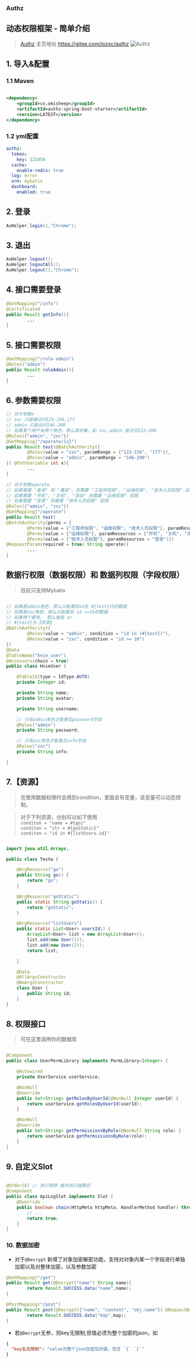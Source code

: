 ### Authz

## 动态权限框架 - 简单介绍

> [Authz](https://gitee.com/iozxc/authz) 主页地址 https://gitee.com/iozxc/authz
![Authz](http://cdn.omisheep.cn/upload/img/article/320649505852620800.png)

## 1. 导入&配置

### 1.1 Maven

```xml

<dependency>
    <groupId>cn.omisheep</groupId>
    <artifactId>authz-spring-boot-starter</artifactId>
    <version>LATEST</version>
</dependency>
```

### 1.2 yml配置

```yaml
authz:
  token:
    key: 123456
  cache:
    enable-redis: true
  log: error
  orm: mybatis
  dashboard:
    enabled: true
```

## 2. 登录

```java
AuHelper.login(1,"Chrome");
```

## 3. 退出

```java
AuHelper.logout();
AuHelper.logoutAll();
AuHelper.logout(1,"Chrome");
```

## 4. 接口需要登录

```java
@GetMapping("/info")
@Certificated
public Result getInfo(){
        ...
}
```

## 5. 接口需要权限

```java
@GetMapping("/role-admin")
@Roles("admin")
public Result roleAdmin(){
        ...
}
```

## 6. 参数需要权限

```java
// 对于参数x
// zxc 只能够访问123-156,177
// admin 只能访问146-200
// 如果某个用户有两个角色，那么取并集。如 zxc,admin 能访问123-200
@Roles({"admin", "zxc"})
@GetMapping("/operate/{x}")
public Result test(@BatchAuthority({
        @Roles(value = "zxc", paramRange = {"123-156", "177"}),
        @Roles(value = "admin", paramRange = "146-200")
}) @PathVariable int x){
        ...
}

// 对于参数operate
// 如果需要 "查询" 和 "重启"，则需要 "工程师权限", "运维权限", "技术人员权限" 这三个权限
// 如果需要 "开机", "关机", "添加" 则需要 "运维权限" 权限
// 如果需要 "登录" 则需要 "技术人员权限" 权限
@Roles({"admin", "zxc"})
@GetMapping("/operate")
public Result test(
@BatchAuthority(perms = {
        @Perms(value = {"工程师权限", "运维权限", "技术人员权限"}, paramResources = {"查询", "重启"}),
        @Perms(value = {"运维权限"}, paramResources = {"开机", "关机", "添加"}),
        @Perms(value = {"技术人员权限"}, paramResources = "登录")})
@RequestParam(required = true) String operate){
        ....
}
```

## 数据行权限（数据权限）和 数据列权限（字段权限）

> 目前只支持Mybatis

```java

// 如果是admin角色，那么只能看到id在 #{test}内的数据
// 如果是zxc角色，那么只能看到 id >=10的数据
// 如果两个都有， 那么就是 or
// #{test}为【资源】
@BatchAuthority({
        @Roles(value = "admin", condition = "id in (#{test})"),
        @Roles(value = "zxc", condition = "id >= 10")
})
@Data
@TableName("hnie_user")
@Accessors(chain = true)
public class HnieUser {

    @TableId(type = IdType.AUTO)
    private Integer id;

    private String name;
    private String avatar;

    private String username;

    // 只有admin角色才能看见password字段
    @Roles("admin")
    private String password;

    // 只有zxc角色才能看见info字段
    @Roles("zxc")
    private String info;

}

```

## 7.【资源】

> 在使用数据权限时会用到condition，里面会有变量，该变量可以动态控制。

> 对于下列资源，分别可以如下使用 <br>
> `conditon = "name = #{go}"`  <br>
> `conditon = "str = #{goStatic}"` <br>
> `conditon = "id in #{listUsers.id}"` <br>

```java

import java.util.Arrays;

public class Testw {

    @ArgResource("go")
    public String go() {
        return "go";
    }

    @ArgResource("goStatic")
    public static String goStatic() {
        return "goStatic";
    }

    @ArgResource("listUsers")
    public static List<User> usersId() {
        ArrayList<User> list = new ArrayList<User>();
        list.add(new User(1));
        list.add(new User(2));
        return list;

    }

    @Data
    @AllArgsConstructor
    @NoArgsConstructor
    class User {
        public String id;
    }
}
```

## 8. 权限接口

> 可在这里调用你的数据库

```java

@Component
public class UserPermLibrary implements PermLibrary<Integer> {

    @Autowired
    private UserService userService;

    @NonNull
    @Override
    public Set<String> getRolesByUserId(@NonNull Integer userId) {
        return userService.getRolesByUserId(userId);
    }

    @NonNull
    @Override
    public Set<String> getPermissionsByRole(@NonNull String role) {
        return userService.getPermissionsByRole(role);
    }
}
```

## 9. 自定义Slot

```java

@Order(6) // 执行顺序 越大执行越靠后
@Component
public class ApiLogSlot implements Slot {
    @Override
    public boolean chain(HttpMeta httpMeta, HandlerMethod handler) throws AuthzException, Exception {
        // ...
        return true;
    }
}
```

### 10. 数据加密

- 对于`@Decrypt` 新增了对象加密解密功能，支持对对象内某一个字段进行单独加密以及对整体加密，以及参数加密

```java
@GetMapping("/get")
public Result get(@Decrypt("name") String name){
        return Result.SUCCESS.data("name",name);
}

@PostMapping("/post")
public Result post(@Decrypt({"name", "content", "obj.name"}) @RequestBody HashMap<String, Object> map){
        return Result.SUCCESS.data("map",map);
}
```

- 若`@Decrypt`无参，则key无限制,但值必须为整个加密的json，如

```json
{
  "key名无限制": "value为整个json加密后的值，包含 `{` `}`"
}
```
